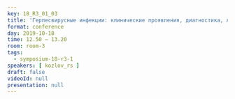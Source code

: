 ```yaml
---
key: 18_R3_01_03
title: 'Герпесвирусные инфекции: клинические проявления, диагностика, лечение'
format: conference
day: 2019-10-18
time: 12.50 – 13.20
room: room-3
tags:
  - symposium-18-r3-1
speakers: [ kozlov_rs ]
draft: false
videoId: null
presentation: null
---
```

